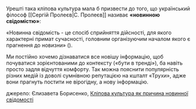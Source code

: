 Урешті така кліпова культура мала б призвести до того, що український філософ [[Сергій Пролеєв|С. Пролеєв]] називає **«новинною свідомістю»**: 

«Новинна свідомість - це спосіб сприйняття дійсності, для якого характерні примат сучасності, головним організуючим началом якого є прагнення до новизни» (). 

Ми постійно хочемо дізнаватися все новішу інформацію, щоб почуватися зорієнтованими до контексту («бути в тренді»), ба навіть просто задля відчуття комфорту. Так можна пояснити популярність різних медій із доволі сумнівною репутацією на кшталт «Трухи», адже вони прагнуть постити не вірогідну, а нову інформацію.

джерело: Єлизавета Борисенко, [Кліпова культура як причина новинної свідомості](https://ekmair.ukma.edu.ua/server/api/core/bitstreams/fd49b3b4-0df0-41fc-88dd-f57d662320f2/content)